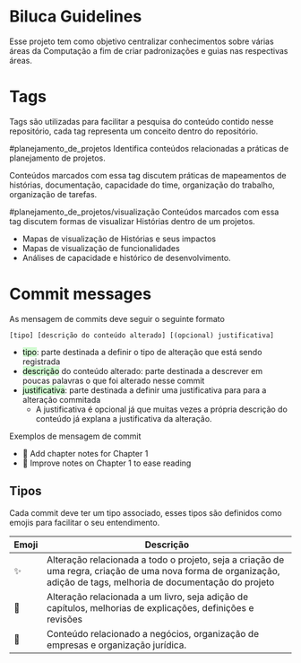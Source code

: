 # Biluca Guidelines

Esse projeto tem como objetivo centralizar conhecimentos sobre várias áreas da Computação a fim de criar padronizações e guias nas respectivas áreas.

# Tags

Tags são utilizadas para facilitar a pesquisa do conteúdo contido nesse repositório, cada tag representa um conceito dentro do repositório.

#planejamento_de_projetos 
Identifica conteúdos relacionadas a práticas de planejamento de projetos.

Conteúdos marcados com essa tag discutem práticas de mapeamentos de histórias, documentação, capacidade do time, organização do trabalho, organização de tarefas.

#planejamento_de_projetos/visualização 
Conteúdos marcados com essa tag discutem formas de visualizar Histórias dentro de um projetos.

- Mapas de visualização de Histórias e seus impactos
- Mapas de visualização de funcionalidades
- Análises de capacidade e histórico de desenvolvimento.

# Commit messages

As mensagem de commits deve seguir o seguinte formato

```
[tipo] [descrição do conteúdo alterado] [(opcional) justificativa]
```

- <mark style="background: #BBFABBA6;">tipo</mark>: parte destinada a definir o tipo de alteração que está sendo registrada
- <mark style="background: #BBFABBA6;">descrição</mark> do conteúdo alterado: parte destinada a descrever em poucas palavras o que foi alterado nesse commit
- <mark style="background: #BBFABBA6;">justificativa</mark>: parte destinada a definir uma justificativa para para a alteração commitada
	- A justificativa é opcional já que muitas vezes a própria descrição do conteúdo já explana a justificativa da alteração.

Exemplos de mensagem de commit
- 📑 Add chapter notes for Chapter 1
- 📑 Improve notes on Chapter 1 to ease reading

## Tipos 

Cada commit deve ter um tipo associado, esses tipos são definidos como emojis para facilitar o seu entendimento.

| Emoji | Descrição                                                                                                                                                          |
| ----- | ------------------------------------------------------------------------------------------------------------------------------------------------------------------ |
| ✨    | Alteração relacionada a todo o projeto, seja a criação de uma regra, criação de uma nova forma de organização, adição de tags, melhoria de documentação do projeto |
| 📑    | Alteração relacionada a um livro, seja adição de capítulos, melhorias de explicações, definições e revisões                                                        |
| 💼    | Conteúdo relacionado a negócios, organização de empresas e organização jurídica.                                                                                                                                                                   |
